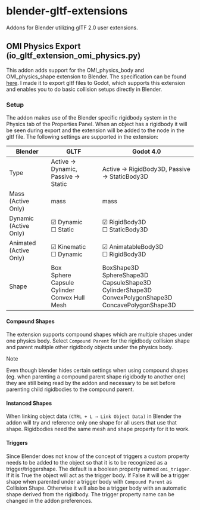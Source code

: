 # blender-gltf-extensions
Addons for Blender utilizing glTF 2.0 user extensions.
## OMI Physics Export (io_gltf_extension_omi_physics.py)
This addon adds support for the OMI_physics_body and OMI_physics_shape extension to Blender. The specification can be found [here](https://github.com/omigroup/gltf-extensions/tree/main/extensions/2.0/OMI_physics_body). I made it to export gltf files to Godot, which supports this extension and enables you to do basic collision setups directly in Blender.
### Setup
The addon makes use of the Blender specific rigidbody system in the Physics tab of the Properties Panel. When an object has a rigidbody it will be seen during export and the extension will be added to the node in the gltf file. The following settings are supported in the extension:

| Blender  | GLTF | Godot 4.0 |
| ------------- | ------------- | ------------- | 
| Type | Active → Dynamic, Passive → Static | Active → RigidBody3D, Passive → StaticBody3D |
| Mass (Active Only)  | mass | mass |
| Dynamic (Active Only) | ☑ Dynamic <br> ☐ Static | ☑ RigidBody3D <br> ☐ StaticBody3D |
| Animated (Active Only) | ☑ Kinematic <br> ☐ Dynamic | ☑ AnimatableBody3D <br> ☐ RigidBody3D |
| Shape | Box <br> Sphere <br> Capsule <br> Cylinder <br> Convex Hull <br> Mesh | BoxShape3D <br> SphereShape3D <br> CapsuleShape3D <br> CylinderShape3D <br> ConvexPolygonShape3D <br> ConcavePolygonShape3D |


#### Compound Shapes
The extension supports compound shapes which are multiple shapes under one physics body. Select `Compound Parent` for the rigidbody collision shape and parent multiple other rigidbody objects under the physics body.
> [!NOTE]
> Even though blender hides certain settings when using compound shapes (eg. when parenting a compound parent shape rigidbody to another one) they are still being read by the addon and necessary to be set before parenting child rigidbodies to the compound parent.
#### Instanced Shapes
When linking object data `(CTRL + L → Link Object Data)` in Blender the addon will try and reference only one shape for all users that use that shape. Rigidbodies need the same mesh and shape property for it to work.
#### Triggers
Since Blender does not know of the concept of triggers a custom property needs to be added to the object so that it is to be recognized as a trigger/triggershape. The default is a boolean property named `omi_trigger`. If it is True the object will act as the trigger body. If False it will be a trigger shape when parented under a trigger body with `Compound Parent` as Collision Shape. Otherwise it will also be a trigger body with an automatic shape derived from the rigidbody.
The trigger property name can be changed in the addon preferences.
